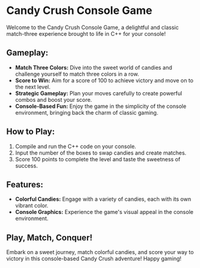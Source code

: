# Candy Crush Console Game

Welcome to the Candy Crush Console Game, a delightful and classic match-three experience brought to life in C++ for your console!

## Gameplay:

- **Match Three Colors:** Dive into the sweet world of candies and challenge yourself to match three colors in a row.
- **Score to Win:** Aim for a score of 100 to achieve victory and move on to the next level.
- **Strategic Gameplay:** Plan your moves carefully to create powerful combos and boost your score.
- **Console-Based Fun:** Enjoy the game in the simplicity of the console environment, bringing back the charm of classic gaming.

## How to Play:

1. Compile and run the C++ code on your console.
2. Input the number of the boxes to swap candies and create matches.
3. Score 100 points to complete the level and taste the sweetness of success.

## Features:

- **Colorful Candies:** Engage with a variety of candies, each with its own vibrant color.
- **Console Graphics:** Experience the game's visual appeal in the console environment.

## Play, Match, Conquer!

Embark on a sweet journey, match colorful candies, and score your way to victory in this console-based Candy Crush adventure! Happy gaming!
